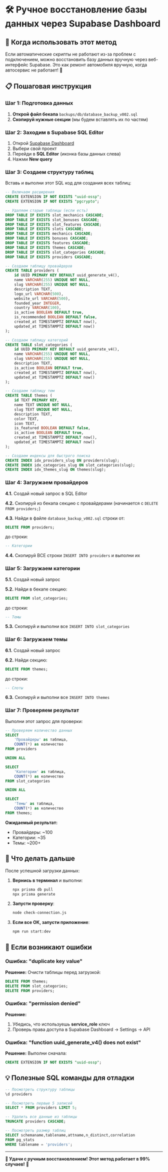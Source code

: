 # 🛠️ Ручное восстановление базы данных через Supabase Dashboard

## 🎯 Когда использовать этот метод

Если автоматические скрипты не работают из-за проблем с подключением, можно восстановить базу данных вручную через веб-интерфейс Supabase. Это как ремонт автомобиля вручную, когда автосервис не работает! 🔧

## 📋 Пошаговая инструкция

### Шаг 1: Подготовка данных

1. **Открой файл бекапа** `backups/db/database_backup_v002.sql`
2. **Скопируй нужные секции** (мы будем вставлять их по частям)

### Шаг 2: Заходим в Supabase SQL Editor

1. Открой [Supabase Dashboard](https://supabase.com/dashboard)
2. Выбери свой проект
3. Перейди в **SQL Editor** (иконка базы данных слева)
4. Нажми **New query**

### Шаг 3: Создаем структуру таблиц

Вставь и выполни этот SQL код для создания всех таблиц:

```sql
-- Включаем расширения
CREATE EXTENSION IF NOT EXISTS "uuid-ossp";
CREATE EXTENSION IF NOT EXISTS "pgcrypto";

-- Удаляем старые таблицы (если есть)
DROP TABLE IF EXISTS slot_mechanics CASCADE;
DROP TABLE IF EXISTS slot_bonuses CASCADE;
DROP TABLE IF EXISTS slot_features CASCADE;
DROP TABLE IF EXISTS slots CASCADE;
DROP TABLE IF EXISTS mechanics CASCADE;
DROP TABLE IF EXISTS bonuses CASCADE;
DROP TABLE IF EXISTS features CASCADE;
DROP TABLE IF EXISTS themes CASCADE;
DROP TABLE IF EXISTS slot_categories CASCADE;
DROP TABLE IF EXISTS providers CASCADE;

-- Создаем таблицу провайдеров
CREATE TABLE providers (
    id UUID PRIMARY KEY DEFAULT uuid_generate_v4(),
    name VARCHAR(255) UNIQUE NOT NULL,
    slug VARCHAR(255) UNIQUE NOT NULL,
    description TEXT,
    logo_url VARCHAR(500),
    website_url VARCHAR(500),
    founded_year INTEGER,
    country VARCHAR(100),
    is_active BOOLEAN DEFAULT true,
    is_recommended BOOLEAN DEFAULT false,
    created_at TIMESTAMPTZ DEFAULT now(),
    updated_at TIMESTAMPTZ DEFAULT now()
);

-- Создаем таблицу категорий
CREATE TABLE slot_categories (
    id UUID PRIMARY KEY DEFAULT uuid_generate_v4(),
    name VARCHAR(255) UNIQUE NOT NULL,
    slug VARCHAR(255) UNIQUE NOT NULL,
    description TEXT,
    is_active BOOLEAN DEFAULT true,
    created_at TIMESTAMPTZ DEFAULT now(),
    updated_at TIMESTAMPTZ DEFAULT now()
);

-- Создаем таблицу тем
CREATE TABLE themes (
    id TEXT PRIMARY KEY,
    name TEXT UNIQUE NOT NULL,
    slug TEXT UNIQUE NOT NULL,
    description TEXT,
    color TEXT,
    icon TEXT,
    is_featured BOOLEAN DEFAULT false,
    is_active BOOLEAN DEFAULT true,
    created_at TIMESTAMPTZ DEFAULT now(),
    updated_at TIMESTAMPTZ DEFAULT now()
);

-- Создаем индексы для быстрого поиска
CREATE INDEX idx_providers_slug ON providers(slug);
CREATE INDEX idx_categories_slug ON slot_categories(slug);
CREATE INDEX idx_themes_slug ON themes(slug);
```

### Шаг 4: Загружаем провайдеров

**4.1.** Создай новый запрос в SQL Editor

**4.2.** Скопируй из бекапа секцию с провайдерами (начинается с `DELETE FROM providers;`)

**4.3.** Найди в файле `database_backup_v002.sql` строки от:

```sql
DELETE FROM providers;
```

до строки:

```sql
-- Категории
```

**4.4.** Скопируй ВСЕ строки `INSERT INTO providers` и выполни их

### Шаг 5: Загружаем категории

**5.1.** Создай новый запрос

**5.2.** Найди в бекапе секцию:

```sql
DELETE FROM slot_categories;
```

до строки:

```sql
-- Темы
```

**5.3.** Скопируй и выполни все `INSERT INTO slot_categories`

### Шаг 6: Загружаем темы

**6.1.** Создай новый запрос

**6.2.** Найди секцию:

```sql
DELETE FROM themes;
```

до строки:

```sql
-- Слоты
```

**6.3.** Скопируй и выполни все `INSERT INTO themes`

### Шаг 7: Проверяем результат

Выполни этот запрос для проверки:

```sql
-- Проверяем количество данных
SELECT
    'Провайдеры' as таблица,
    COUNT(*) as количество
FROM providers

UNION ALL

SELECT
    'Категории' as таблица,
    COUNT(*) as количество
FROM slot_categories

UNION ALL

SELECT
    'Темы' as таблица,
    COUNT(*) as количество
FROM themes;
```

**Ожидаемый результат:**

- Провайдеры: ~100
- Категории: ~35
- Темы: ~200+

## 🎯 Что делать дальше

После успешной загрузки данных:

1. **Вернись в терминал** и выполни:

   ```bash
   npx prisma db pull
   npx prisma generate
   ```

2. **Запусти проверку**:

   ```bash
   node check-connection.js
   ```

3. **Если все ОК, запусти приложение**:
   ```bash
   npm run start:dev
   ```

## 🚨 Если возникают ошибки

### Ошибка: "duplicate key value"

**Решение:** Очисти таблицы перед загрузкой:

```sql
DELETE FROM themes;
DELETE FROM slot_categories;
DELETE FROM providers;
```

### Ошибка: "permission denied"

**Решение:**

1. Убедись, что используешь **service_role** ключ
2. Проверь права доступа в Supabase Dashboard → Settings → API

### Ошибка: "function uuid_generate_v4() does not exist"

**Решение:** Выполни сначала:

```sql
CREATE EXTENSION IF NOT EXISTS "uuid-ossp";
```

## 💡 Полезные SQL команды для отладки

```sql
-- Посмотреть структуру таблицы
\d providers

-- Посмотреть первые 5 записей
SELECT * FROM providers LIMIT 5;

-- Удалить все данные из таблицы
TRUNCATE providers CASCADE;

-- Посмотреть размер таблиц
SELECT schemaname,tablename,attname,n_distinct,correlation
FROM pg_stats
WHERE tablename = 'providers';
```

---

**🎉 Удачи с ручным восстановлением! Этот метод работает в 99% случаев!** 💪
